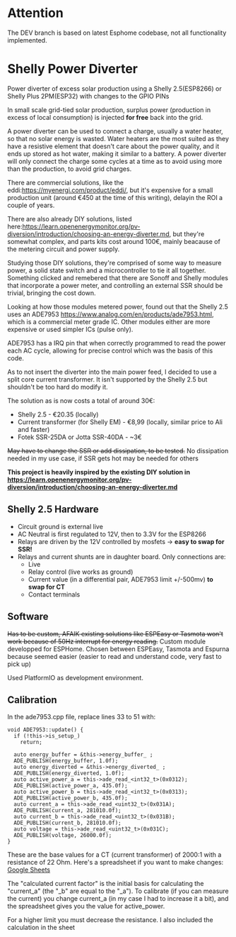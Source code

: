 # Attention
The DEV branch is based on latest Esphome codebase, not all functionality implemented.

# Shelly Power Diverter
Power diverter of excess solar production using a Shelly 2.5(ESP8266) or Shelly Plus 2PM(ESP32) with changes to the GPIO PINs

In small scale grid-tied solar production, surplus power (production in excess of local consumption) is injected **for free** back into the grid. 

A power diverter can be used to connect a charge, usually a water heater, so that no solar energy is wasted. Water heaters are the most suited as they have a resistive element that doesn't care about the power quality, and it ends up stored as hot water, making it similar to a battery. A power diverter will only connect the charge some cycles at a time as to avoid using more than the production, to avoid grid charges.

There are commercial solutions, like the eddi:https://myenergi.com/product/eddi/, but it's expensive for a small production unit (around €450 at the time of this writing), delayin the ROI a couple of years.

There are also already DIY solutions, listed here:https://learn.openenergymonitor.org/pv-diversion/introduction/choosing-an-energy-diverter.md, but they're somewhat complex, and parts kits cost around 100€, mainly beacause of the metering circuit and power supply.

Studying those DIY solutions, they're comprised of some way to measure power, a solid state switch and a microcontroller to tie it all together. Something clicked and remebered that there are Sonoff and Shelly modules that incorporate a power meter, and controlling an external SSR should be trivial, bringing the cost down.

Looking at how those modules metered power, found out that the Shelly 2.5 uses an ADE7953 https://www.analog.com/en/products/ade7953.html, which is a commercial meter grade IC. Other modules either are more expensive or used simpler ICs (pulse only).

ADE7953 has a IRQ pin that when correctly programmed to read the power each AC cycle, allowing for precise control which was the basis of this code.

As to not insert the diverter into the main power feed, I decided to use a split core current transformer. It isn't supported by the Shelly 2.5 but shouldn't be too hard do modify it.

The solution as is now costs a total of around 30€:
* Shelly 2.5 - €20.35 (locally)
* Current transformer (for Shelly EM) - €8,99 (locally, similar price to Ali and faster)
* Fotek SSR-25DA or Jotta SSR-40DA - ~3€

~~May have to change the SSR or add dissipation, to be tested.~~ No dissipation needed in my use case, if SSR gets hot may be needed for others

**This project is heavily inspired by the existing DIY solution in https://learn.openenergymonitor.org/pv-diversion/introduction/choosing-an-energy-diverter.md**

## Shelly 2.5 Hardware
* Circuit ground is external live
* AC Neutral is first regulated to 12V, then to 3.3V for the ESP8266
* Relays are driven by the 12V controlled by mosfets -> **easy to swap for SSR!**
* Relays and current shunts are in daughter board. Only connections are:
  * Live
  * Relay control (live works as ground)
  * Current value (in a differential pair, ADE7953 limit +/-500mv) **to swap for CT**
  * Contact terminals

## Software
~~Has to be custom, AFAIK existing solutions like ESPEasy or Tasmota won't work because of 50Hz interrupt for energy reading.~~
Custom module developped for ESPHome. Chosen between ESPEasy, Tasmota and Espurna because seemed easier (easier to read and understand code, very fast to pick up)

Used PlatformIO as development environment.

## Calibration
In the ade7953.cpp file, replace lines 33 to 51 with:
```
void ADE7953::update() {
  if (!this->is_setup_)
    return;

  auto energy_buffer = &this->energy_buffer_ ;
  ADE_PUBLISH(energy_buffer, 1.0f);
  auto energy_diverted = &this->energy_diverted_ ;
  ADE_PUBLISH(energy_diverted, 1.0f);  
  auto active_power_a = this->ade_read_<int32_t>(0x0312);
  ADE_PUBLISH(active_power_a, 435.0f);    
  auto active_power_b = this->ade_read_<int32_t>(0x0313);
  ADE_PUBLISH(active_power_b, 435.0f);
  auto current_a = this->ade_read_<uint32_t>(0x031A);
  ADE_PUBLISH(current_a, 281010.0f);  
  auto current_b = this->ade_read_<uint32_t>(0x031B);
  ADE_PUBLISH(current_b, 281010.0f);
  auto voltage = this->ade_read_<uint32_t>(0x031C);
  ADE_PUBLISH(voltage, 26000.0f);
}

```
These are the base values ​​for a CT (current transformer) of 2000:1 with a resistance of 22 Ohm.
Here's a spreadsheet if you want to make changes: [Google Sheets](https://docs.google.com/spreadsheets/d/10r9y6UEH0_P3OAnRmqzOGrElQc8ZBHv0Mporhut8w8I/edit?usp=sharing)

The "calculated current factor" is the initial basis for calculating the "current_a" (the "_b" are equal to the "_a"). To calibrate (if you can measure the current) you change current_a (in my case I had to increase it a bit), and the spreadsheet gives you the value for active_power.

For a higher limit you must decrease the resistance. I also included the calculation in the sheet
